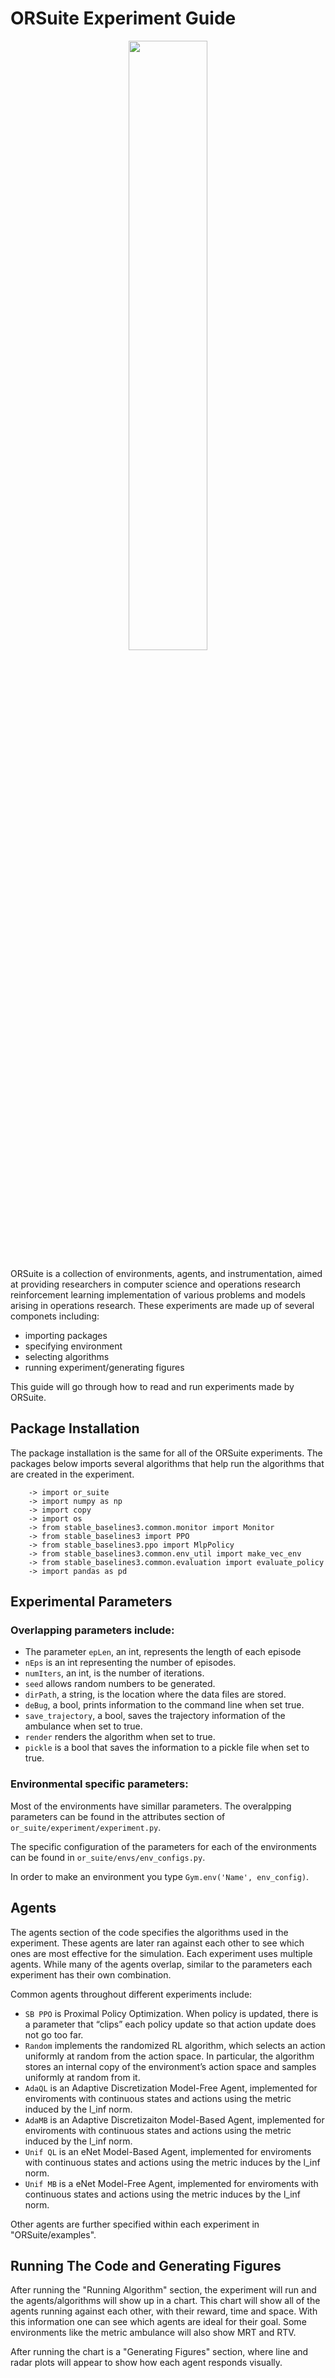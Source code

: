 # ORSuite Experiment Guide
<!-- Logo -->
<p align="center">
   <img src="https://raw.githubusercontent.com/cornell-orie/ORSuite/main/ORSuite.svg" width="50%">
</p>

ORSuite is a collection of environments, agents, and instrumentation, aimed at providing researchers in computer science and operations research reinforcement learning implementation of various problems and models arising in operations research. These experiments are made up of several componets including:

- importing packages
- specifying environment
- selecting algorithms
- running experiment/generating figures

This guide will go through how to read and run experiments made by ORSuite. 

## Package Installation
The package installation is the same for all of the ORSuite experiments. The packages below imports several algorithms that help run the algorithms that are created in the experiment. 
```
    -> import or_suite
    -> import numpy as np
    -> import copy
    -> import os
    -> from stable_baselines3.common.monitor import Monitor
    -> from stable_baselines3 import PPO
    -> from stable_baselines3.ppo import MlpPolicy
    -> from stable_baselines3.common.env_util import make_vec_env
    -> from stable_baselines3.common.evaluation import evaluate_policy
    -> import pandas as pd
```
## Experimental Parameters

### Overlapping parameters include: 
   - The parameter `epLen`, an int, represents the length of each episode 
   - `nEps` is an int representing the number of episodes. 
   - `numIters`, an int, is the number of iterations. 
   - `seed` allows random numbers to be generated.
   - `dirPath`, a string, is the location where the data files are stored.
   - `deBug`, a bool, prints information to the command line when set true. 
   - `save_trajectory`, a bool, saves the trajectory information of the ambulance when set to true. 
   - `render` renders the algorithm when set to true.
   - `pickle` is a bool that saves the information to a pickle file when set to true.
 
 ### Environmental specific parameters: 
 
Most of the environments have simillar parameters. The overalpping parameters can be found in the attributes section of `or_suite/experiment/experiment.py`. 

The specific configuration of the parameters for each of the environments can be found in `or_suite/envs/env_configs.py`.

In order to make an environment you type `Gym.env('Name', env_config)`. 
 

## Agents

The agents section of the code specifies the algorithms used in the experiment. These agents are later ran against each other to see which ones are most effective for the simulation. 
Each experiment uses multiple agents. While many of the agents overlap, similar to the parameters each experiment has their own combination. 

Common agents throughout different experiments include: 
- `SB PPO` is Proximal Policy Optimization. When policy is updated, there is a parameter that “clips” each policy update so that action update does not go too far.
- `Random` implements the randomized RL algorithm, which selects an action uniformly at random from the action space. In particular, the algorithm stores an internal copy of the environment’s action space and samples uniformly at random from it.
- `AdaQL` is an Adaptive Discretization Model-Free Agent, implemented for enviroments with continuous states and actions using the metric induced by the l_inf norm.
- `AdaMB` is an Adaptive Discretizaiton Model-Based Agent, implemented for enviroments with continuous states and actions using the metric induced by the l_inf norm.
- `Unif QL` is an eNet Model-Based Agent, implemented for enviroments with continuous states and actions using the metric induces by the l_inf norm.
- `Unif MB` is a eNet Model-Free Agent, implemented for enviroments with continuous states and actions using the metric induces by the l_inf norm.

Other agents are further specified within each experiment in "ORSuite/examples". 

## Running The Code and Generating Figures 

After running the "Running Algorithm" section, the experiment will run and the agents/algorithms will show up in a chart. This chart will show all of the agents running against each other, with their reward, time and space. With this information one can see which agents are ideal for their goal. Some environments like the metric ambulance will also show MRT and RTV. 

After running the chart is a "Generating Figures" section, where line and radar plots will appear to show how each agent responds visually. 
